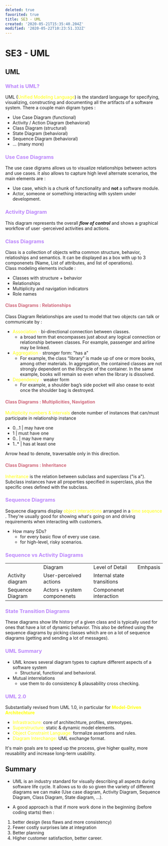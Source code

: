 ```yaml
---
deleted: true
favorited: true
title: SE3 - UML
created: '2020-05-21T15:35:40.204Z'
modified: '2020-05-22T10:23:51.332Z'
---
```


# SE3 - UML

## UML

<h3><font color="#BB86FC">What is UML?</font></h3>

UML (<font color="yellow">Unified Modeling Language</font>) is the standard language for specifying, visualizing, constructing and documenting all the artifacts of a software system. There a couple main digram types :

* Use Case Diagram (functional)
* Activity / Action Diagram (behavioral)
* Class Diagram (structural)
* State Diagram (behavioral)
* Sequence Diagram (behavioral)
* ... (many more)

<h3><font color="#BB86FC">Use Case Diagrams</font></h3>

The use case digrams allows us to visualize relationships between actors and use cases. it also allows to capture high level alternate scenarios, the main elements are :

* Use case, which is a chunk of functionality and <b>not</b> a software module.
* Actor, someone or something interacting with system under development.


<h3><font color="#BB86FC">Activity Diagram</font></h3>

This diagram represents the overall ***flow of control*** and shows a graphical workflow of user -perceived activities and actions. 


<h3><font color="#BB86FC">Class Diagrams</font></h3>

Class is a collection of objects witha common structure, behavior, relatioships and semantics. 
It can be displayed as a box with up to 3 componenets (Name, List of attributes, and list of operations). <br>
Class modeling elements include :
* Classes with structure + behavior
* Relationships
* Multiplicity and navigation indicators
* Role names

<h4><font color="#CF6679">Class Diagrams : Relationships</font></h4>

Class Diagram Relationships are used to model that two objects can talk or communicate by :
* <font color="yellow">Association - </font> bi-directional connection between classes.
  * a broad term that encompasses just about any logical connection or relationship between classes. For example, passenger and airline may be linked.
* <font color="yellow">Aggregation - </font> stronger form: "has a"
  * For example, the class “library” is made up of one or more books, among other materials. In aggregation, the contained classes are not strongly dependent on the lifecycle of the container. In the same example, books will remain so even when the library is dissolved.
* <font color="yellow">Dependency - </font> weaker form
  * For example, a shoulder bag’s side pocket will also cease to exist once the shoulder bag is destroyed.

<h4><font color="#CF6679">Class Diagrams : Multiplicities, Navigation</font></h4>

<font color="yellow">Multiplicity numbers & intervals </font> denote number of instances that can/must participate in relationship instance
  * 0...1 | may have one
  * 1 | must have one
  * 0.. | may have many
  * 1..* | has at least one

<font color="">Arrow head</font> to denote, traversable only in this direction.


<h4><font color="#CF6679">Class Diagrams : Inheritance</font></h4>

<font color="yellow">Inheritance </font> is the relation between subclass and superclass ("is a"). Subclass instances have all properties specified in superclass, plus the specific ones defined with the subclass. 

<h3><font color="#BB86FC">Sequence Diagrams</font></h3>

Sequecne diagrams display <font color="yellow"> object interactions </font> arranged in a <font color="yellow"> time sequence </font>. They're usually good for showing what's going on and driving requirements when interacting with customers. 

* How many SDs? 
  * for every basic flow of every use case.
  * for high-level, risky scenarios.

<h3><font color="#BB86FC">Sequence vs Activity Diagrams</font></h3>

<table>
<th>
  <td>Diagram </td>
  <td>Level of Detail</td>
  <td>Emhpasis</td>
</th>
<tr>
  <td>Activity diagram</td>
  <td>User-perceived actions</td>
  <td>Internal state transitions</td>
</tr>
<tr>
  <td>Sequence Diagram</td>
  <td>Actors + system componenets</td>
  <td>Componenet interaction</td>
</tr>
</table>

<h3><font color="#BB86FC">State Transition Diagrams</font></h3>

These diagrams show life history of a given class and is typically used for ones that have a lot of dynamic behavior. This also be defined using the sequence diagrams by picking classes which are on a lot of sequence diagrams (getting and sending a lot of messages).


<h3><font color="#BB86FC">UML Summary</font></h3>

* UML knows several diagram types to capture different aspects of a software system
  * Structural, functional and behavioral.
* Mutual interrelations
  * use them to do consistency & plausability cross checking.

<h3><font color="#BB86FC">UML 2.0</font></h3>

Substantially revised from UML 1.0, in particular for <b><font color="yellow">Model-Driven Architechture</font></b>
* <font color="yellow">Infrastracture:</font> core of architechture, profiles, stereotypes.
* <font color="yellow">Superstructure:</font> static & dynamic model elements.
* <font color="yellow">Object Constraint Language:</font> formalize assertions and rules.
* <font color="yellow">Diagram Interchange:</font> UML exchange format.

It's main goals are to speed up the process, give higher quality, more reusability and increase long-term usability.


## Summary

* UML is an industry standard for visually describing all aspects during software life cycle. It allows us to do so given the variety of different diagrams we can make (Use case diagram, Activity Diagram, Sequence Diagram, Class Diagram, State diagram, ...).

* A good approach is that if more work done in the beginning (before coding starts) then :
1. better design (less flaws and more consistency)
2. Fewer costly surprises late at integration
3. Better planning
4. Higher customer satisfaction, better career.

